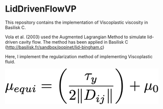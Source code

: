 # LidDrivenFlowVP

This repository contains the implementation of Viscoplastic viscosity in Basilisk C.

Vola et al. (2003) used the Augmented Lagrangian Method to simulate lid-driven cavity flow. The method has been applied in Basilisk C (http://basilisk.fr/sandbox/popinet/lid-bingham.c)

Here, I implement the regularization method of implementing Viscoplastic fluid.

![image alt text](image_0.png)

